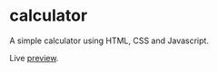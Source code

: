 # calculator

A simple calculator using HTML, CSS and Javascript.

Live [preview](https://bumblebee211196.github.io/the-odin-project/calculator/index.html).
